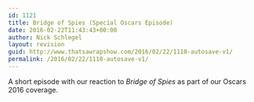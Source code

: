```yaml
---
id: 1121
title: Bridge of Spies (Special Oscars Episode)
date: 2016-02-22T11:43:43+00:00
author: Nick Schlegel
layout: revision
guid: http://www.thatsawrapshow.com/2016/02/22/1110-autosave-v1/
permalink: /2016/02/22/1110-autosave-v1/
---
```

A short episode with our reaction to _Bridge of Spies_ as part of our Oscars 2016 coverage.

&nbsp;